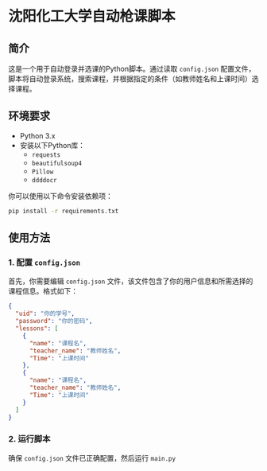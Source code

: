 # 沈阳化工大学自动枪课脚本

## 简介

这是一个用于自动登录并选课的Python脚本。通过读取 `config.json` 配置文件，脚本将自动登录系统，搜索课程，并根据指定的条件（如教师姓名和上课时间）选择课程。

## 环境要求

- Python 3.x
- 安装以下Python库：
  - `requests`
  - `beautifulsoup4`
  - `Pillow`
  - `ddddocr`

你可以使用以下命令安装依赖项：

```bash
pip install -r requirements.txt
```

## 使用方法

### 1. 配置 `config.json`

首先，你需要编辑 `config.json` 文件，该文件包含了你的用户信息和所需选择的课程信息。格式如下：

```json
{
  "uid": "你的学号",
  "password": "你的密码",
  "lessons": [
    {
      "name": "课程名",
      "teacher_name": "教师姓名",
      "Time": "上课时间"
    },
    {
      "name": "课程名",
      "teacher_name": "教师姓名",
      "Time": "上课时间"
    }
  ]
}
```

### 2. 运行脚本

确保 `config.json` 文件已正确配置，然后运行 `main.py`
